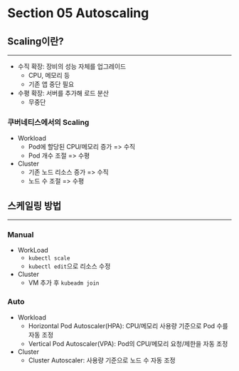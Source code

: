 # Section 05 Autoscaling

## Scaling이란?
***
- 수직 확장: 장비의 성능 자체를 업그레이드
  - CPU, 메모리 등
  - 기존 앱 중단 필요
- 수평 확장: 서버를 추가해 로드 분산
  - 무중단


### 쿠버네티스에서의 Scaling
- Workload
  - Pod에 할당된 CPU/메모리 증가 => 수직
  - Pod 개수 조절 => 수평
- Cluster
  - 기존 노드 리소스 증가 => 수직
  - 노드 수 조절 => 수평

## 스케일링 방법
***

### Manual
- WorkLoad
  - `kubectl scale`
  - `kubectl edit`으로 리소스 수정
- Cluster
  - VM 추가 후 `kubeadm join`

### Auto
- Workload
  - Horizontal Pod Autoscaler(HPA): CPU/메모리 사용량 기준으로 Pod 수를 자동 조정
  - Vertical Pod Autoscaler(VPA): Pod의 CPU/메모리 요청/제한을 자동 조정
- Cluster
  - Cluster Autoscaler: 사용량 기준으로 노드 수 자동 조정

